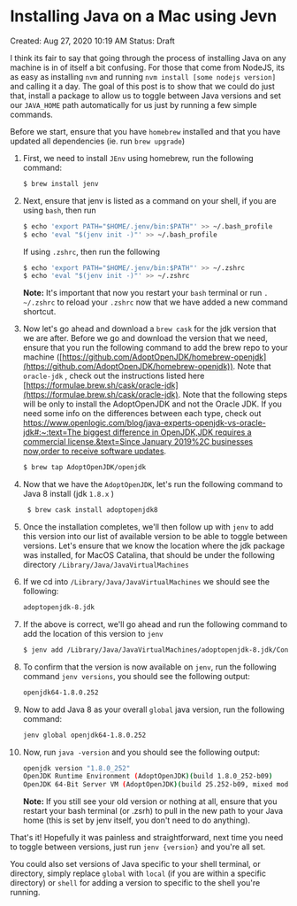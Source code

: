 # Installing Java on a Mac using Jevn

Created: Aug 27, 2020 10:19 AM
Status: Draft

I think its fair to say that going through the process of installing Java on any machine is in of itself a bit confusing. For those that come from NodeJS, its as easy as installing `nvm` and running `nvm install [some nodejs version]` and calling it a day. The goal of this post is to show that we could do just that, install a package to allow us to toggle between Java versions and set our `JAVA_HOME` path automatically for us just by running a few simple commands.

Before we start, ensure that you have `homebrew` installed and that you have updated all dependencies (ie. run `brew upgrade`)

1. First, we need to install `JEnv` using homebrew, run the following command:

    ```bash
    $ brew install jenv
    ```

2. Next, ensure that jenv is listed as a command on your shell, if you are using `bash`, then run

    ```bash
    $ echo 'export PATH="$HOME/.jenv/bin:$PATH"' >> ~/.bash_profile
    $ echo 'eval "$(jenv init -)"' >> ~/.bash_profile
    ```

    If using `.zshrc`, then run the following

    ```bash
    $ echo 'export PATH="$HOME/.jenv/bin:$PATH"' >> ~/.zshrc
    $ echo 'eval "$(jenv init -)"' >> ~/.zshrc
    ```

    **Note:** It's important that now you restart your `bash` terminal or run `. ~/.zshrc` to reload your `.zshrc` now that we have added a new command shortcut.

3. Now let's go ahead and download a `brew cask` for the jdk version that we are after. Before we go and download the version that we need, ensure that you run the following command to add the brew repo to your machine ([https://github.com/AdoptOpenJDK/homebrew-openjdk](https://github.com/AdoptOpenJDK/homebrew-openjdk)). Note that `oracle-jdk` , check out the instructions listed here [https://formulae.brew.sh/cask/oracle-jdk](https://formulae.brew.sh/cask/oracle-jdk). Note that the following steps will be only to install the AdoptOpenJDK and not the Oracle JDK. If you need some info on the differences between each type, check out [https://www.openlogic.com/blog/java-experts-openjdk-vs-oracle-jdk#:~:text=The biggest difference in OpenJDK,JDK requires a commercial license.&text=Since January 2019%2C businesses now,order to receive software updates](https://www.openlogic.com/blog/java-experts-openjdk-vs-oracle-jdk#:~:text=The%20biggest%20difference%20in%20OpenJDK,JDK%20requires%20a%20commercial%20license.&text=Since%20January%202019%2C%20businesses%20now,order%20to%20receive%20software%20updates).

    ```bash
    $ brew tap AdoptOpenJDK/openjdk
    ```

4. Now that we have the `AdoptOpenJDK`, let's run the following command to Java 8 install (jdk `1.8.x` )

    ```bash
     $ brew cask install adoptopenjdk8
    ```

5. Once the installation completes, we'll then follow up with `jenv` to add this version into our list of available version to be able to toggle between versions. Let's ensure that we know the location where the jdk package was installed, for MacOS Catalina, that should be under the following directory `/Library/Java/JavaVirtualMachines`
6. If we cd into `/Library/Java/JavaVirtualMachines` we should see the following:

    ```bash
    adoptopenjdk-8.jdk
    ```

7. If the above is correct, we'll go ahead and run the following command to add the location of this version to `jenv`

    ```bash
    $ jenv add /Library/Java/JavaVirtualMachines/adoptopenjdk-8.jdk/Contents/Home
    ```

8. To confirm that the version is now available on `jenv`, run the following command `jenv versions`, you should see the following output:

    ```bash
    openjdk64-1.8.0.252
    ```

9. Now to add Java 8 as your overall `global` java version, run the following command:

    ```bash
    jenv global openjdk64-1.8.0.252
    ```

10. Now, run `java -version` and you should see the following output:

    ```bash
    openjdk version "1.8.0_252"
    OpenJDK Runtime Environment (AdoptOpenJDK)(build 1.8.0_252-b09)
    OpenJDK 64-Bit Server VM (AdoptOpenJDK)(build 25.252-b09, mixed mode)
    ```

    **Note:** If you still see your old version or nothing at all, ensure that you restart your bash terminal (or .zsrh) to pull in the new path to your Java home (this is set by jenv itself, you don't need to do anything).

That's it! Hopefully it was painless and straightforward, next time you need to toggle between versions, just run `jenv {version}` and you're all set.

You could also set versions of Java specific to your shell terminal, or directory, simply replace `global` with `local` (if you are within a specific directory) or `shell` for adding a version to specific to the shell you're running.